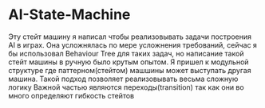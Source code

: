 # AI-State-Machine
Эту стейт машину я написал чтобы реализовывать задачи построения AI в играх. Она усложнялась по мере усложнения требований, сейчас я бы использовал Behaviour Tree для таких задач, но написание такой стейт машины в ручную было крутым опытом.
Я пришел к модульной структуре где паттерном(стейтом) машшины может выступать другая машина. Такой подход позволяет реализовывать весьма сложную логику
Важной частью являются переходы(transition) так как они во много определяют гибкость стейтов 
